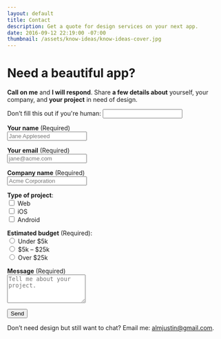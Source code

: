 ```yaml
---
layout: default
title: Contact
description: Get a quote for design services on your next app.
date: 2016-09-12 22:19:00 -07:00
thumbnail: /assets/know-ideas/know-ideas-cover.jpg
---
```


<div class="mw-600  u-mar-auto  u-mar-b05">
    <h1 class="u-noMargin  u-mar-b01"><strong>Need a beautiful app?</strong></h1>
    <p class="as-h3  u-noMargin  u-mar-b05"><strong>Call on me</strong> and <strong>I will respond</strong>. Share <strong>a few details about</strong> yourself, your company, and <strong>your project</strong> in need of design.</p>
    <div class="mw-600  bgc-grey01  u-mar-auto  u-mar-b05  u-rounded-corners  u-border-shadow">
        <form action="/success" netlify-honeypot="bot-field" name="contact" method="POST" data-netlify="true">
            <p class="hidden">
                <label>Don’t fill this out if you're human: <input name="bot-field"></label>
            </p>
            <p class="u-mar-t00  u-mar-b02">
                <label><strong>Your name</strong> <span class="c-grey03">(Required)</span><br>
                <input class="Input  Input--block  u-mar-t01" type="text" name="name" placeholder="Jane Appleseed" required="required" /></label>
            </p>
            <p class="u-mar-t00  u-mar-b02">
                <label><strong>Your email</strong> <span class="c-grey03">(Required)</span><br>
                <input class="Input  Input--block  u-mar-t01" type="email" name="email" placeholder="jane@acme.com" required="required" /></label>
            </p>
            <p class="u-mar-t00  u-mar-b02">
                <label><strong>Company name</strong> <span class="c-grey03">(Required)</span><br>
                <input class="Input  Input--block  u-mar-t01" type="text" name="company-name" placeholder="Acme Corporation" required="required" /></label>
            </p>
            <div class="Grid">
                <div class="Grid-cell  u-size1of2">    
                    <p class="u-mar-t00  u-mar-b02">
                        <strong>Type of project</strong>:<br>
                        <input type="checkbox" name="Type of project" id="web-app" value="web-app"><label for="web-app">&nbsp;Web</label><br>
                        <input type="checkbox" name="Type of project" id="ios-app" value="ios-app"><label for="ios-app">&nbsp;iOS</label><br>
                        <input type="checkbox" name="Type of project" id="android-app" value="android-app"><label for="android-app">&nbsp;Android</label>
                    </p>
                </div>
                <div class="Grid-cell  u-size1of2">
                    <p class="u-mar-t00  u-mar-b02">
                        <strong>Estimated budget</strong> <span class="c-grey03">(Required)</span>:<br>
                        <input type="radio" name="Budget" id="under-5k" value="Under $5k" required><label for="under-5k">&nbsp;Under $5k</label><br>
                        <input type="radio" name="Budget" id="5k-to-25k" value="$5k to $25k"><label for="5k-to-25k">&nbsp;$5k – $25k</label><br>
                        <input type="radio" name="Budget" id="over-25k" value="Over $25k"><label for="over-25k">&nbsp;Over $25k</label>
                    </p>
                </div>
            </div>
            <p class="u-mar-t00  u-mar-b04">
                <label><strong>Message</strong> <span class="c-grey03">(Required)</span><br><textarea class="Input  Input--block  u-mar-t01" name="message" rows="4" placeholder="Tell me about your project." required="required"></textarea></label>
            </p>
            <div>
                <button class="Btn  Btn--block  Btn--confirm" type="submit">Send</button>
            </div>
        </form>
    </div>
    <p class="u-textAlign-center">Don’t need design but still want to chat? Email me: <a href="mailto:almjustin@gmail.com" title="almjustin@gmail.com">almjustin@gmail.com</a>.</p>
</div>